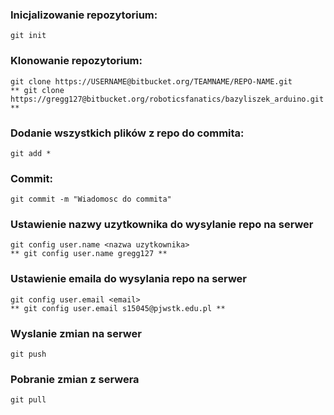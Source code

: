 ### Inicjalizowanie repozytorium:
	git init
	
### Klonowanie repozytorium:
	git clone https://USERNAME@bitbucket.org/TEAMNAME/REPO-NAME.git
	** git clone https://gregg127@bitbucket.org/roboticsfanatics/bazyliszek_arduino.git **
		
### Dodanie wszystkich plików z repo do commita: 
	git add *
	
### Commit:
	git commit -m "Wiadomosc do commita"
	
### Ustawienie nazwy uzytkownika do wysylanie repo na serwer
	git config user.name <nazwa uzytkownika>
	** git config user.name gregg127 **
		
### Ustawienie emaila do wysylania repo na serwer
	git config user.email <email>
	** git config user.email s15045@pjwstk.edu.pl **
		
### Wyslanie zmian na serwer
	git push
	
### Pobranie zmian z serwera
	git pull